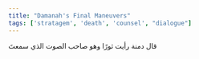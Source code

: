 ```yaml
---
title: "Damanah's Final Maneuvers"
tags: ['stratagem', 'death', 'counsel', "dialogue"]
---
```


 قال دمنة رأيت ثورًا وهو صاحب الصوت الذي سمعتَ

